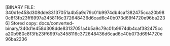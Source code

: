 [BINARY FILE: 340d1e458d308dde83137051a4b5a9c79c01b9974db4caf382475cca20b980c8f3fb23ff6997a3458116c372648436d6cad6c40b073d69f4720e96ba2236]
Stored copy: docs/converted-binary/340d1e458d308dde83137051a4b5a9c79c01b9974db4caf382475cca20b980c8f3fb23ff6997a3458116c372648436d6cad6c40b073d69f4720e96ba2236
